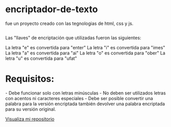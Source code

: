 # encriptador-de-texto
fue un proyecto creado con las tegnologias de html, css y js.

<img href="https://jesidd.github.io/encriptador-de-texto/">

Las "llaves" de encriptación que utilizadas fueron las siguientes:

La letra "e" es convertida para "enter"
La letra "i" es convertida para "imes"
La letra "a" es convertida para "ai"
La letra "o" es convertida para "ober"
La letra "u" es convertida para "ufat"


<h1>Requisitos:</h1>
- Debe funcionar solo con letras minúsculas
- No deben ser utilizados letras con acentos ni caracteres especiales
- Debe ser posible convertir una palabra para la versión encriptada también devolver una palabra encriptada para su versión original.

<a href="https://jesidd.github.io/encriptador-de-texto/">Visualiza mi repositorio</a>
